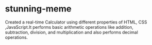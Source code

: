 # stunning-meme
Created a real-time Calculator using different properties of HTML, CSS ,JavaScript.It performs basic arithmetic operations like addition, subtraction, division, and multiplication and also performs decimal operations.
